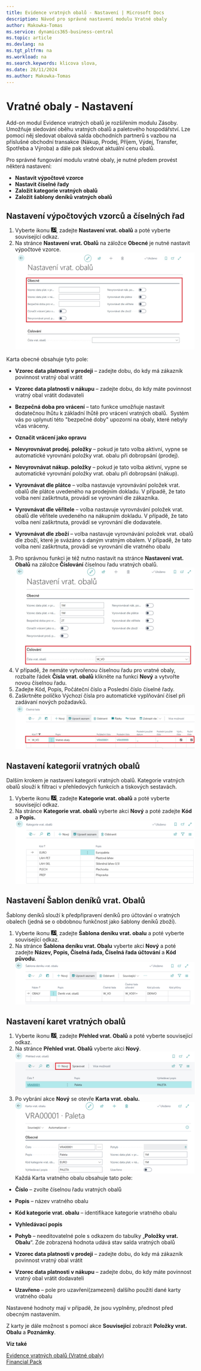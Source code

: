 ```yaml
---
title: Evidence vratných obalů - Nastavení | Microsoft Docs
description: Návod pro správné nastavení modulu Vratné obaly
author: Makowka-Tomas
ms.service: dynamics365-business-central
ms.topic: article
ms.devlang: na
ms.tgt_pltfrm: na
ms.workload: na
ms.search.keywords: klicova slova, 
ms.date: 28/11/2024
ms.author: Makowka-Tomas
---
```

# Vratné obaly - Nastavení

Add-on modul Evidence vratných obalů je rozšířením modulu Zásoby. Umožňuje sledování oběhu vratných obalů a paletového hospodářství. Lze pomocí něj sledovat obalová salda obchodních partnerů s vazbou na příslušné obchodní transakce (Nákup, Prodej, Příjem, Výdej, Transfer, Spotřeba a Výroba) a dále pak sledovat aktuální cenu obalů.

Pro správné fungování modulu vratné obaly, je nutné předem provést některá nastavení:
- **Nastavit výpočtové vzorce**
- **Nastavit číselné řady**
- **Založit kategorie vratných obalů**
- **Založit šablony deníků vratných obalů**

## Nastavení výpočtových vzorců a číselných řad
1. Vyberte ikonu ![Žárovky, která otevře funkci Řekněte mi](media/ui-search/search_small.png "Řekněte mi, co chcete dělat"), zadejte **Nastavení vrat. obalů** a poté vyberte související odkaz.
2. Na stránce **Nastavení vrat. Obalů** na záložce **Obecné** je nutné nastavit výpočtové vzorce.
![Nastavení vrat. obalů](media/nastavení%20vrat.%20obalů.jpg)

Karta obecné obsahuje tyto pole: 

- **Vzorec data platnosti v prodeji** – zadejte dobu, do kdy má zákazník povinnost vratný obal vrátit 
    

- **Vzorec data platnosti v nákupu** – zadejte dobu, do kdy máte povinnost vratný obal vrátit dodavateli 
    

- **Bezpečná doba pro vrácení** – tato funkce umožňuje nastavit dodatečnou lhůtu k základní lhůtě pro vrácení vratných obalů.  Systém vás po uplynutí této "bezpečné doby" upozorní na obaly, které nebyly včas vráceny. 
    

- **Označit vrácení jako opravu**  
    

- **Nevyrovnávat prodej. položky** – pokud je tato volba aktivní, vypne se automatické vyrovnání položky vrat. obalu při dobropsání (prodej). 
    

- **Nevyrovnávat nákup. položky** – pokud je tato volba aktivní, vypne se automatické vyrovnání položky vrat. obalu při dobropsání (nákup). 
    

- **Vyrovnávat dle plátce** – volba nastavuje vyrovnávání položek vrat. obalů dle plátce uvedeného na prodejním dokladu. V případě, že tato volba není zaškrtnuta, provádí se vyrovnání dle zákazníka. 
    

- **Vyrovnávat dle věřitele** – volba nastavuje vyrovnávání položek vrat. obalů dle věřitele uvedeného na nákupním dokladu. V případě, že tato volba není zaškrtnuta, provádí se vyrovnání dle dodavatele. 
    

- **Vyrovnávat dle zboží** – volba nastavuje vyrovnávání položek vrat. obalů dle zboží, které je svázáno s daným vratným obalem. V případě, že tato volba není zaškrtnuta, provádí se vyrovnání dle vratného obalu

3. Pro správnou funkci je též nutno nastavit na stránce **Nastavení vrat. Obalů** na záložce **Číslování** číselnou řadu vratných obalů.
![nastaveni vrat. obalu cislovani](media/nastaveni%20vrat.%20obalu%20cislovani.jpg)
4. V případě, že nemáte vytvořenou číselnou řadu pro vratné obaly, rozbalte řádek **Čísla vrat. obalů** klikněte na funkci **Nový** a vytvořte novou číselnou řadu.
5. Zadejte Kód, Popis, Počáteční číslo a Poslední číslo číselné řady.
6. Zaškrtněte políčko Výchozí čísla pro automatické vyplňování čísel při zadávaní nových požadavků.
![ciselna rada](media/ciselna%20rada.jpg)

## Nastavení kategorií vratných obalů
Dalším krokem je nastavení kategorií vratných obalů. Kategorie vratných obalů slouží k filtraci v přehledových funkcích a tiskových sestavách.
1. Vyberte ikonu ![Žárovky, která otevře funkci Řekněte mi](media/ui-search/search_small.png "Řekněte mi, co chcete dělat"), zadejte **Kategorie vrat. obalů** a poté vyberte související odkaz.
2. Na stránce **Kategorie vrat. obalů** vyberte akci **Nový** a poté zadejte **Kód** a **Popis.**
![kategorie vrat. obalu](media/kategorie%20vrat.%20obalu.png)

## Nastavení Šablon deníků vrat. Obalů
Šablony deníků slouží k předpřipravení deníků pro účtování o vratných obalech (jedná se o obdobnou funkčnost jako šablony deníků zboží).
1. Vyberte ikonu ![Žárovky, která otevře funkci Řekněte mi](media/ui-search/search_small.png "Řekněte mi, co chcete dělat"), zadejte **Šablona deníku vrat. obalu** a poté vyberte související odkaz.
2. Na stránce **Šablona deníku vrat. Obalu** vyberte akci **Nový** a poté zadejte **Název, Popis, Číselná řada, Číselná řada účtování** a **Kód původu**.
![sablona deniku vrat. obalu](media/sablona%20deniku%20vrat.%20obalu.jpg)

## Nastavení karet vratných obalů
1. Vyberte ikonu ![Žárovky, která otevře funkci Řekněte mi](media/ui-search/search_small.png "Řekněte mi, co chcete dělat"), zadejte **Přehled vrat. Obalů** a poté vyberte související odkaz.
2. Na stránce **Přehled vrat. Obalů** vyberte akci **Nový**.
![prehled vrat. obalu](media/prehled%20vrat.%20obalu.jpg)
3. Po vybrání akce **Nový** se otevře **Karta vrat. obalu.**
![karta vrat obalu](media/karta%20vrat.%20obalu.jpg)
Každá Karta vratného obalu obsahuje tato pole: 

- **Číslo** – zvolte číselnou řadu vratných obalů 
    
- **Popis** – název vratného obalu 
    
- **Kód kategorie vrat. obalu** – identifikace kategorie vratného obalu 
    
- **Vyhledávací popis** 
    
- **Pohyb** – needitovatelné pole s odkazem do tabulky „**Položky vrat. Obalu**“. Zde zobrazená hodnota udává stav salda vratných obalů 
    
- **Vzorec data platnosti v prodeji** – zadejte dobu, do kdy má zákazník povinnost vratný obal vrátit 
    
- **Vzorec data platnosti v nákupu** – zadejte dobu, do kdy máte povinnost vratný obal vrátit dodavateli 
    
- **Uzavřeno** – pole pro uzavření(zamezení) dalšího použití dané karty vratného obalu

Nastavené hodnoty mají v případě, že jsou vyplněny, přednost před obecným nastavením.

Z karty je dále možnost s pomocí akce **Související** zobrazit **Položky vrat. Obalu** a **Poznámky**.

**Viz také**  

[Evidence vratných obalů (Vratné obaly)](pack-tracking-return-packing.md)  
[Financial Pack](finance-pack.md)  
